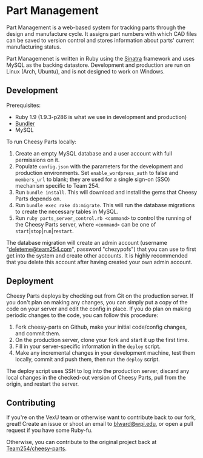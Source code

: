Part Management
============

Part Management is a web-based system for tracking parts through the design and manufacture cycle. It assigns
part numbers with which CAD files can be saved to version control and stores information about parts'
current manufacturing status.

Part Managemenet is written in Ruby using the [Sinatra](http://sinatrarb.com) framework and uses MySQL as the
backing datastore. Development and production are run on Linux (Arch, Ubuntu), and is not designed to work on Windows.

## Development

Prerequisites:

* Ruby 1.9 (1.9.3-p286 is what we use in development and production)
* [Bundler](http://gembundler.com)
* MySQL

To run Cheesy Parts locally:

1. Create an empty MySQL database and a user account with full permissions on it.
1. Populate `config.json` with the parameters for the development and production environments. Set
`enable_wordpress_auth` to false and `members_url` to blank; they are used for a single sign-on (SSO)
mechanism specific to Team 254.
1. Run `bundle install`. This will download and install the gems that Cheesy Parts depends on.
1. Run `bundle exec rake db:migrate`. This will run the database migrations to create the necessary tables in
MySQL.
1. Run `ruby parts_server_control.rb <command>` to control the running of the Cheesy Parts server, where
`<command>` can be one of `start`|`stop`|`run`|`restart`.

The database migration will create an admin account (username "deleteme@team254.com", password "chezypofs")
that you can use to first get into the system and create other accounts. It is highly recommended that you
delete this account after having created your own admin account.

## Deployment

Cheesy Parts deploys by checking out from Git on the production server. If you don't plan on making any
changes, you can simply put a copy of the code on your server and edit the config in place. If you do plan on
making periodic changes to the code, you can follow this procedure:

1. Fork cheesy-parts on Github, make your initial code/config changes, and commit them.
1. On the production server, clone your fork and start it up the first time.
1. Fill in your server-specific information in the `deploy` script.
1. Make any incremental changes in your development machine, test them locally, commit and push them, then run
the `deploy` script.

The deploy script uses SSH to log into the production server, discard any local changes in the checked-out
version of Cheesy Parts, pull from the origin, and restart the server.

## Contributing

If you're on the VexU team or otherwise want to contribute back to our fork, great! Create an issue or shoot an email to [blward@wpi.edu](mailto:blward@wpi.edu), or open a pull request if you have some Ruby-fu. 

Otherwise, you can contribute to the original project back at [Team254/cheesy-parts](https://github.com/Team254/cheesy-parts).

